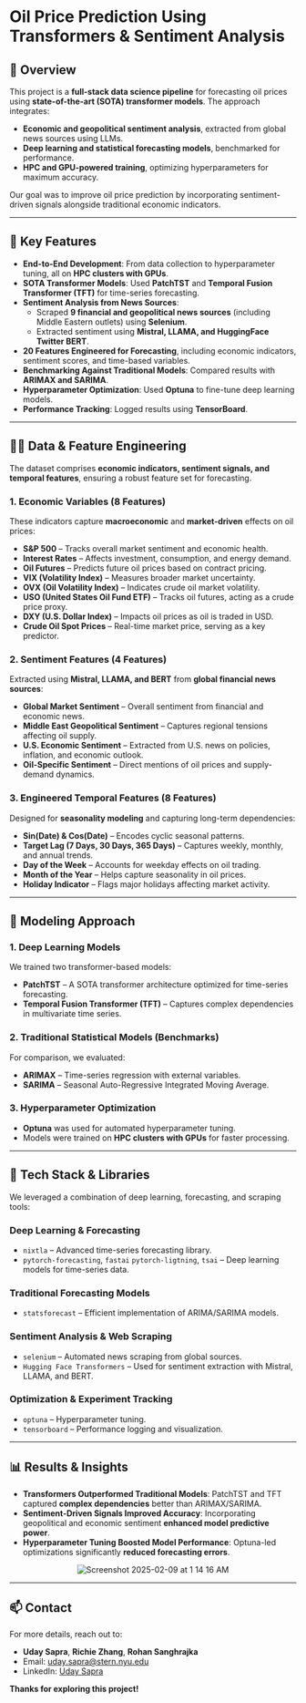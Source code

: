 # Oil Price Prediction Using Transformers & Sentiment Analysis

## 📜 Overview
This project is a **full-stack data science pipeline** for forecasting oil prices using **state-of-the-art (SOTA) transformer models**. The approach integrates:  
- **Economic and geopolitical sentiment analysis**, extracted from global news sources using LLMs.  
- **Deep learning and statistical forecasting models**, benchmarked for performance.  
- **HPC and GPU-powered training**, optimizing hyperparameters for maximum accuracy.  

Our goal was to improve oil price prediction by incorporating sentiment-driven signals alongside traditional economic indicators.  

---

## 🔑 Key Features
- **End-to-End Development**: From data collection to hyperparameter tuning, all on **HPC clusters with GPUs**.  
- **SOTA Transformer Models**: Used **PatchTST** and **Temporal Fusion Transformer (TFT)** for time-series forecasting.  
- **Sentiment Analysis from News Sources**:  
  - Scraped **9 financial and geopolitical news sources** (including Middle Eastern outlets) using **Selenium**.  
  - Extracted sentiment using **Mistral, LLAMA, and HuggingFace Twitter BERT**.  
- **20 Features Engineered for Forecasting**, including economic indicators, sentiment scores, and time-based variables.  
- **Benchmarking Against Traditional Models**: Compared results with **ARIMAX and SARIMA**.  
- **Hyperparameter Optimization**: Used **Optuna** to fine-tune deep learning models.  
- **Performance Tracking**: Logged results using **TensorBoard**.  

---

## 🧑‍💻 Data & Feature Engineering
The dataset comprises **economic indicators, sentiment signals, and temporal features**, ensuring a robust feature set for forecasting.  

### 1. **Economic Variables** (8 Features)
These indicators capture **macroeconomic** and **market-driven** effects on oil prices:  
- **S&P 500** – Tracks overall market sentiment and economic health.  
- **Interest Rates** – Affects investment, consumption, and energy demand.  
- **Oil Futures** – Predicts future oil prices based on contract pricing.  
- **VIX (Volatility Index)** – Measures broader market uncertainty.  
- **OVX (Oil Volatility Index)** – Indicates crude oil market volatility.  
- **USO (United States Oil Fund ETF)** – Tracks oil futures, acting as a crude price proxy.  
- **DXY (U.S. Dollar Index)** – Impacts oil prices as oil is traded in USD.  
- **Crude Oil Spot Prices** – Real-time market price, serving as a key predictor.  

### 2. **Sentiment Features** (4 Features)
Extracted using **Mistral, LLAMA, and BERT** from **global financial news sources**:  
- **Global Market Sentiment** – Overall sentiment from financial and economic news.  
- **Middle East Geopolitical Sentiment** – Captures regional tensions affecting oil supply.  
- **U.S. Economic Sentiment** – Extracted from U.S. news on policies, inflation, and economic outlook.  
- **Oil-Specific Sentiment** – Direct mentions of oil prices and supply-demand dynamics.  

### 3. **Engineered Temporal Features** (8 Features)
Designed for **seasonality modeling** and capturing long-term dependencies:  
- **Sin(Date) & Cos(Date)** – Encodes cyclic seasonal patterns.  
- **Target Lag (7 Days, 30 Days, 365 Days)** – Captures weekly, monthly, and annual trends.  
- **Day of the Week** – Accounts for weekday effects on oil trading.  
- **Month of the Year** – Helps capture seasonality in oil prices.  
- **Holiday Indicator** – Flags major holidays affecting market activity.  

---

## 🤖 Modeling Approach
### 1. **Deep Learning Models**
We trained two transformer-based models:  
- **PatchTST** – A SOTA transformer architecture optimized for time-series forecasting.  
- **Temporal Fusion Transformer (TFT)** – Captures complex dependencies in multivariate time series.  

### 2. **Traditional Statistical Models** (Benchmarks)
For comparison, we evaluated:  
- **ARIMAX** – Time-series regression with external variables.  
- **SARIMA** – Seasonal Auto-Regressive Integrated Moving Average.  

### 3. **Hyperparameter Optimization**
- **Optuna** was used for automated hyperparameter tuning.  
- Models were trained on **HPC clusters with GPUs** for faster processing.  

---

## 🔧 Tech Stack & Libraries
We leveraged a combination of deep learning, forecasting, and scraping tools:  

### **Deep Learning & Forecasting**
- `nixtla` – Advanced time-series forecasting library.  
- `pytorch-forecasting`, `fastai` `pytorch-ligtning`, `tsai` – Deep learning models for time-series data.  


### **Traditional Forecasting Models**
- `statsforecast` – Efficient implementation of ARIMA/SARIMA models.  

### **Sentiment Analysis & Web Scraping**
- `selenium` – Automated news scraping from global sources.  
- `Hugging Face Transformers` – Used for sentiment extraction with Mistral, LLAMA, and BERT.  

### **Optimization & Experiment Tracking**
- `optuna` – Hyperparameter tuning.  
- `tensorboard` – Performance logging and visualization.  

---

## 📊 Results & Insights
- **Transformers Outperformed Traditional Models**: PatchTST and TFT captured **complex dependencies** better than ARIMAX/SARIMA.  
- **Sentiment-Driven Signals Improved Accuracy**: Incorporating geopolitical and economic sentiment **enhanced model predictive power**.  
- **Hyperparameter Tuning Boosted Model Performance**: Optuna-led optimizations significantly **reduced forecasting errors**.
 
<p align="center">
  <img src="https://github.com/user-attachments/assets/335e75ca-3f33-4b0c-bd19-4aad7cb33189" alt="Screenshot 2025-02-09 at 1 14 16 AM">
</p>


---

## 📫 Contact  

For more details, reach out to:  
- **Uday Sapra**, **Richie Zhang**,  **Rohan Sanghrajka**    
- Email: [uday.sapra@stern.nyu.edu](mailto:uday.sapra@stern.nyu.edu)  
- LinkedIn: [Uday Sapra](https://www.linkedin.com/in/uday-sapra/)  

**Thanks for exploring this project!**

